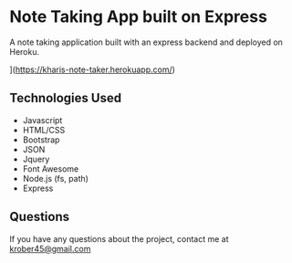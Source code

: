 # Note Taking App built on Express
A note taking application built with an express backend and deployed on Heroku.

](https://kharis-note-taker.herokuapp.com/)
## Technologies Used
* Javascript
* HTML/CSS
* Bootstrap
* JSON
* Jquery
* Font Awesome
* Node.js (fs, path)
* Express

## Questions
If you have any questions about the project, contact me at krober45@gmail.com

